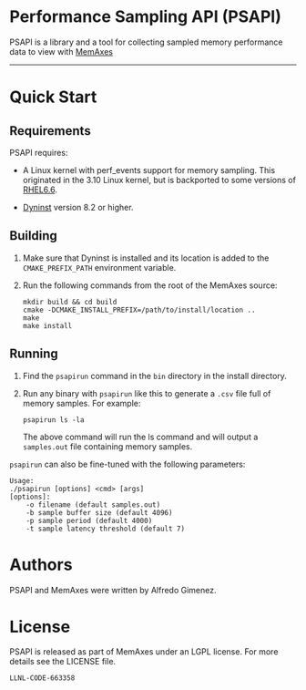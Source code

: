 # Performance Sampling API (PSAPI)

PSAPI is a library and a tool for collecting sampled memory
performance data to view with
[MemAxes](https://github.com/scalability-llnl/MemAxes)

----

# Quick Start

## Requirements

PSAPI requires:

* A Linux kernel with perf_events support for memory
  sampling.  This originated in the 3.10 Linux kernel, but is backported
  to some versions of [RHEL6.6](https://www.redhat.com/promo/Red_Hat_Enterprise_Linux6/).

* [Dyninst](http://www.dyninst.org) version 8.2 or higher.

## Building

1. Make sure that Dyninst is installed and its location is added to the
   `CMAKE_PREFIX_PATH` environment variable.

2. Run the following commands from the root of the MemAxes source:
   ```
   mkdir build && cd build
   cmake -DCMAKE_INSTALL_PREFIX=/path/to/install/location ..
   make
   make install
   ```

## Running

1. Find the `psapirun` command in the `bin` directory in the install
   directory.

2. Run any binary with `psapirun` like this to generate a `.csv` file
   full of memory samples.  For example:

   ```
   psapirun ls -la
   ```

   The above command will run the ls command and will output a
   `samples.out` file containing memory samples.


`psapirun` can also be fine-tuned with the following parameters:

   ```
   Usage:
   ./psapirun [options] <cmd> [args]
   [options]:
       -o filename (default samples.out)
       -b sample buffer size (default 4096)
       -p sample period (default 4000)
       -t sample latency threshold (default 7)
   ```

# Authors

PSAPI and MemAxes were written by Alfredo Gimenez.

# License

PSAPI is released as part of MemAxes under an LGPL license. For more
details see the LICENSE file.

`LLNL-CODE-663358`
